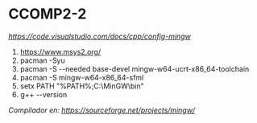 # CCOMP2-2
*https://code.visualstudio.com/docs/cpp/config-mingw*


1. https://www.msys2.org/
2. pacman -Syu
3. pacman -S --needed base-devel mingw-w64-ucrt-x86_64-toolchain
4. pacman -S mingw-w64-x86_64-sfml
5. setx PATH "%PATH%;C:\MinGW\bin"
6. g++ --version

*Compilador en: https://sourceforge.net/projects/mingw/*
